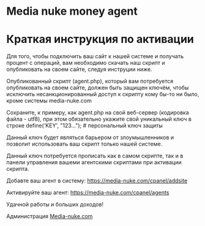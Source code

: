 Media nuke money agent
=====

<h1>Краткая инструкция по активации</h1>
Для того, чтобы подключить ваш сайт к нашей системе и получать процент с операций, вам необходимо скачать наш скрипт и опубликовать на своем сайте, следуя инструции ниже.

Опубликованный скрипт (agent.php), который вам потребуется опубликовать на своем сайте, должен быть защищен ключём, чтобы исключить несанкционированный доступ к скрипту кому бы-то ни было, кроме системы media-nuke.com

Сохраните, к примеру, как agent.php на свой веб-сервер (кодировка файла - utf8),
при этом обязательно укажите свой уникальный ключ в строке
define('KEY', "123...");				# персональный ключ защиты


Данный ключ будет являться барьером от злоумышленников и позволит использовать ваш скрипт только нашей системе.

Данный ключ потребуется прописать как в самом скрипте, так и в панели управления вашеми агентскими скриптами при активации скрипта.

Добавте ваш агент в систему:
https://media-nuke.com/cpanel/addsite

Активируйте ваш агент:
https://media-nuke.com/cpanel/agents

Удачной работы и больших доходов!

Администрация <a href="http://media-nuke.com">Media-nuke.com</a>